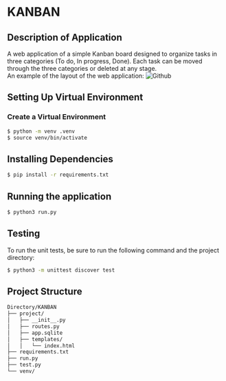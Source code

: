 # KANBAN
## Description of Application
A web application of a simple Kanban board designed to organize tasks in three categories (To do, In progress, Done). Each task can be moved through the three categories or deleted at any stage.  
An example of the layout of the web application:
![Github]()

## Setting Up Virtual Environment
### Create a Virtual Environment

```bash
$ python -m venv .venv
$ source venv/bin/activate
```

## Installing Dependencies

```bash
$ pip install -r requirements.txt 
```

## Running the application

```bash
$ python3 run.py
```

## Testing 
To run the unit tests, be sure to run the following command and the project directory:

```bash
$ python3 -m unittest discover test
```

## Project Structure

```bash
Directory/KANBAN
├── project/
│   ├── __init__.py
│   ├── routes.py
│   ├── app.sqlite
│   ├── templates/
│   │   └── index.html
├── requirements.txt
├── run.py
├── test.py
└── venv/
```
